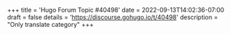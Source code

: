 +++
title = 'Hugo Forum Topic #40498'
date = 2022-09-13T14:02:36-07:00
draft = false
details = 'https://discourse.gohugo.io/t/40498'
description = "Only translate category"
+++
